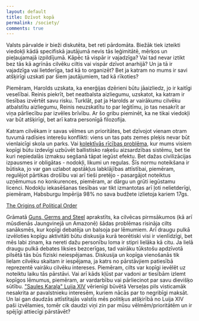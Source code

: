 ```yaml
---
layout: default
title: Dzīvot kopā
permalink: /society/
comments: true
---
```


Valsts pārvalde ir bieži diskutēta, bet reti pārdomāta. Biežāk tiek izteikti viedokļi kādā specifiskā jautājumā nevis tās leģimitātē, mērķos un pieļaujamajā izpildījumā. Kāpēc tā vispār ir vajadzīga? Vai tad nevar iztikt bez tās kā agrīnās cilvēku ciltis vai vispār dzīvot anarhijā? Un ja tā ir vajadzīga vai lietderīga, tad kā to organizēt? Bet ja katram no mums ir savi atšķirīgi uzskati par šiem jautājumiem, tad kā rīkoties?

Piemēram, Harolds uzskata, ka enerģijas dzērieni būtu jāaizliedz, jo ir kaitīgi veselībai. Reinis piekrīt, bet neatbalsta aizliegumu, uzskatot, ka katram ir tiesības izvērtēt savu risku. Turklāt, pat ja Harolds ar vairākumu cilvēku atbalstītu aizliegumu, Reinis neuzskatītu to par leģitīmu, jo tas nesakrīt ar viņa pārliecību par izvēles brīvību. Ar šo gribu pieminēt, ka ne tikai viedokļi var būt atšķirīgi, bet arī katra personīgā filozofija.

 Katram cilvēkam ir savas vēlmes un prioritātes, bet dzīvojot vienam otram tuvumā radīsies interešu konflikti: viens un tas pats zemes pleķis nevar būt vienlaicīgi skola un parks. Vai [kolektīvās rīcības problēma](https://en.wikipedia.org/wiki/Collective_action#Collective_action_problem), kur mums visiem kopīgi būtu izdevīgi uzbūvēt ballistisko raķešu aizsardzības sistēmu, bet tie kuri nepiedalās izmaksu segšanā tāpat iegūst efektu.  Bet dažas civilizācijas izpausmes ir obligātas - nodokļi, likumi un regulas. Šīs normu noteikšana ir būtiska, jo var gan uzlabot apstākļus labklājības attīstībai, piemēram, regulējot pārtikas drošību vai arī tieši pretējo - pasargājot noteiktus uzņēmumus no konkurences, piemēram, ar dārgu un grūti iegūstamu licenci. Nodokļu iekasēšanas tiesības var tikt izmantotas arī ļoti nelietderīgi, piemēram, Habsburgu Impērija 98% no sava budžete izlietoja kariem 17gs. 

 [The Origins of Political Order](https://en.wikipedia.org/wiki/The_Origins_of_Political_Order)

Grāmatā [Guns, Germs and Steel](https://en.wikipedia.org/wiki/Guns,_Germs,_and_Steel) aprakstīts, ka cilvēcas pirmsākumos (kā arī mūsdienās Jaungvinejā un Amazonē) šādas problēmas risināja cilts sanāksmēs, kur kopīgi debatēja un balsoja par lēmumiem. Arī draugu pulkā izvēloties kopīgu aktivitāti būtu diskusija kurā teorētiski visi ir vienlīdzīgi, bet mēs labi zinam, ka nereti dažu personību loma ir stipri lielāka kā citu. Ja lielā draugu pulkā debates liksies bezcerīgas, tad vairāku tūkstošu apdzīvotā pilsētā tās būs fiziski neiespējamas. Diskusija un kopīga vienošanās tik lielam cilvēku skaitam ir iespējama, ja katrs no pārstāvjiem patiesībā reprezentē vairāku cilvēku intereses. Piemēram, cilts var kopīgi ievēlēt uz noteiktu laiku tās pārstāvi. Vai arī kāds kļūst par vadoni ar tiesībām izlemt kopīgos lēmumus, piemēram, ar vardarbību vai pārliecinot par savu dievišķo sūtību. ["Saules Karaļa" Luija XIV](https://en.wikipedia.org/wiki/Louis_XIV_of_France) vērienīgi būvētā Verseļas pils visticamāk nesakrita ar pavalstnieku interesēm, kuriem nācās par to negribīgi maksāt. Un lai gan daudzās attīstītajās valstīs mēs politiķus atšķirībā no Luija XIV paši izvēlamies, tomēr cik daudzi viņi zin par mūsu vēlmēm/prioritātēm un ir spējīgi attiecīgi pārstāvēt?
